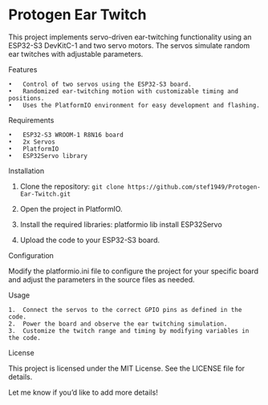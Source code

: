 # Protogen Ear Twitch

This project implements servo-driven ear-twitching functionality using an ESP32-S3 DevKitC-1 and two servo motors. The servos simulate random ear twitches with adjustable parameters.

Features

	•	Control of two servos using the ESP32-S3 board.
	•	Randomized ear-twitching motion with customizable timing and positions.
	•	Uses the PlatformIO environment for easy development and flashing.

Requirements

	•	ESP32-S3 WROOM-1 R8N16 board
	•	2x Servos
	•	PlatformIO
	•	ESP32Servo library

Installation

1.	Clone the repository:
   `git clone https://github.com/stef1949/Protogen-Ear-Twitch.git`


3.	Open the project in PlatformIO.
4.	Install the required libraries:
	platformio lib install ESP32Servo
5.	Upload the code to your ESP32-S3 board.

Configuration

Modify the platformio.ini file to configure the project for your specific board and adjust the parameters in the source files as needed.

Usage

	1.	Connect the servos to the correct GPIO pins as defined in the code.
	2.	Power the board and observe the ear twitching simulation.
	3.	Customize the twitch range and timing by modifying variables in the code.

License

This project is licensed under the MIT License. See the LICENSE file for details.

Let me know if you’d like to add more details!
